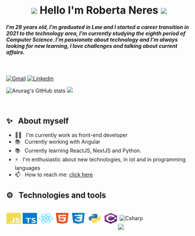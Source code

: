 <h1 align="center">
<img src="https://media.giphy.com/media/hvRJCLFzcasrR4ia7z/giphy.gif" width="28">
Hello I'm Roberta Neres  <img src="https://media.giphy.com/media/12oufCB0MyZ1Go/giphy.gif" width="50">
</h1>

<h5> I'm 29 years old, I'm graduated in Law and I started a career transition in 2021 to the technology area, I'm currently studying the eighth period of Computer Science. I'm passionate about technology and I'm always looking for new learning, I love challenges and talking about current affairs. </h5> </br>

[![Gmail](https://img.shields.io/badge/-Gmail-c14438?style=for-the-badge&logo=Gmail&logoColor=white)](mailto:robertha07rocha@gmail.com)
[![Linkedin](https://img.shields.io/badge/-LinkedIn-blue?style=for-the-badge&logo=Linkedin&logoColor=white)](https://www.linkedin.com/in/roberta-neres-b09483112/)

![Anurag's GitHub stats](https://github-readme-stats.vercel.app/api?username=robertaner3s&show_icons=true&theme=radical)
<img height="195em" src="https://github-readme-stats.vercel.app/api/top-langs/?username=robertaner3s&layout=compact&langs_count=7&theme=dracula"/>

</br>

## ✨ &nbsp; **About myself**
- 👩‍💻 &nbsp; I'm currently work as front-end developer
- 📚 &nbsp; Currently working with Angular
- 📚 &nbsp; Currently learning ReactJS, NextJS and Python.
- ⚡️ &nbsp; I'm enthusiastic about new technologies, in iot and in programming languages
- 📫 &nbsp; How to reach me: [click here](mailto:Robertha07rocha@gmail.com)


## ⚙️ &nbsp; **Technologies and tools**

<div style="display: inline_block"><br>
  <img align="center" alt="Js" height="30" width="40" src="https://raw.githubusercontent.com/devicons/devicon/master/icons/javascript/javascript-plain.svg">
  <img align="center" alt="Ts" height="30" width="40" src="https://raw.githubusercontent.com/devicons/devicon/master/icons/typescript/typescript-plain.svg">
  <img align="center" alt="React" height="30" width="40" src="https://raw.githubusercontent.com/devicons/devicon/master/icons/react/react-original.svg">
  <img align="center" alt="HTML" height="30" width="40" src="https://raw.githubusercontent.com/devicons/devicon/master/icons/html5/html5-original.svg">
  <img align="center" alt="CSS" height="30" width="40" src="https://raw.githubusercontent.com/devicons/devicon/master/icons/css3/css3-original.svg">
  <img align="center" alt="Python" height="30" width="40" src="https://raw.githubusercontent.com/devicons/devicon/master/icons/python/python-original.svg">
  <img align="center" alt="Csharp" height="30" width="40" src="https://raw.githubusercontent.com/devicons/devicon/master/icons/csharp/csharp-original.svg">
  <img align="center" alt="Csharp" height="40" width="40" src="https://upload.wikimedia.org/wikipedia/commons/thumb/c/cf/Angular_full_color_logo.svg/2048px-Angular_full_color_logo.svg.png">
</div>
 <img align="right" width="200" src="https://user-images.githubusercontent.com/98244458/208252260-e700f1c8-340b-423a-840f-a74d48bf729b.gif"/>



<!---
RobertaNer3s/RobertaNer3s is a ✨ special ✨ repository because its `README.md` (this file) appears on your GitHub profile.
You can click the Preview link to take a look at your changes.
--->

